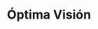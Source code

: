 ---
title: "Óptima Visión"
url: /san-carlos-de-bariloche/optima-vision-av-perito-moreno/
shop: Optiker
---